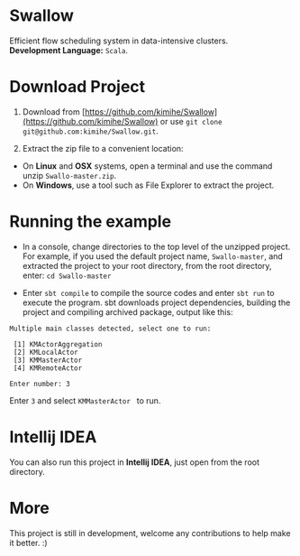 # Swallow
Efficient flow scheduling system in data-intensive clusters.  
**Development Language:** `Scala`.

# Download Project
1. Download from [https://github.com/kimihe/Swallow](https://github.com/kimihe/Swallow) or use `git clone git@github.com:kimihe/Swallow.git`.

2. Extract the zip file to a convenient location:

* On **Linux** and **OSX** systems, open a terminal and use the command unzip `Swallo-master.zip`. 
* On **Windows**, use a tool such as File Explorer to extract the project.

# Running the example
* In a console, change directories to the top level of the unzipped project. For example, if you used the default project name, `Swallo-master`, and extracted the project to your root directory, from the root directory, enter: `cd Swallo-master`

* Enter `sbt compile` to compile the source codes and enter `sbt run` to execute the program. sbt downloads project dependencies,  building the project and compiling archived package, output like this: 

```
Multiple main classes detected, select one to run:

 [1] KMActorAggregation
 [2] KMLocalActor
 [3] KMMasterActor
 [4] KMRemoteActor

Enter number: 3
```
Enter `3` and select `KMMasterActor ` to run.

# Intellij IDEA
You can also run this project in **Intellij IDEA**, just open from the root directory.

# More
This project is still in development, welcome any contributions to help make it better.  :)
